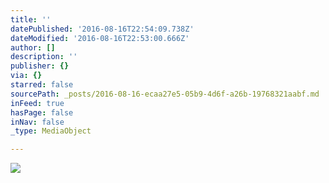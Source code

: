 ```yaml
---
title: ''
datePublished: '2016-08-16T22:54:09.738Z'
dateModified: '2016-08-16T22:53:00.666Z'
author: []
description: ''
publisher: {}
via: {}
starred: false
sourcePath: _posts/2016-08-16-ecaa27e5-05b9-4d6f-a26b-19768321aabf.md
inFeed: true
hasPage: false
inNav: false
_type: MediaObject

---
```

![](https://the-grid-user-content.s3-us-west-2.amazonaws.com/12f7a475-e590-45ef-9ed6-ec6446058761.jpg)